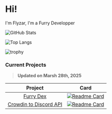 # Hi!
I'm Flyzar, I'm a Furry Developper

<!-- Credit: https://github.com/anuraghazra/github-readme-stats -->
![GitHub Stats](https://github-readme-stats.vercel.app/api?username=flyzar73&count_private=true&show_icons=true&theme=tokyonight)

![Top Langs](https://github-readme-stats.vercel.app/api/top-langs/?username=flyzar73&layout=compact&theme=tokyonight)

![trophy](https://github-profile-trophy.vercel.app/?username=flyzar73&theme=tokyonight)

### Current Projects
> **Updated on Marsh 28th, 2025**

|Project|Card|
|:--------------------------------------------------------------------------------------------:|:-------------------------------------------------------------------------------------------------------------------------------------------------------------------------------------:|
|[Furry Dex](https://discord.gg/g6dkwg2Fbv)|[![Readme Card](https://github-readme-stats.vercel.app/api/pin/?username=FurryDex&repo=FurryDex-Bot&theme=tokyonight)](https://github.com/FurryDex/FurryDex-Bot)|
|[Crowdin to Discord API]([https://discord.gg/g6dkwg2Fbv](https://github.com/flyzar73/Crowdin-to-Discord-API))|[![Readme Card](https://github-readme-stats.vercel.app/api/pin/?username=flyzar73&repo=Crowdin-to-Discord-API&theme=tokyonight)]([https://github.com/FurryDex/FurryDex-Bot](https://github.com/flyzar73/Crowdin-to-Discord-API))|
